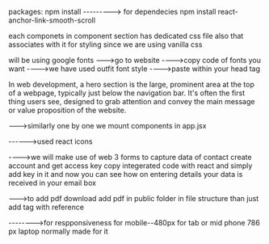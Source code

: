 packages: 
npm install --------->  for dependecies
npm install react-anchor-link-smooth-scroll

each componets in component section has dedicated css file also that associates with it for styling since we are using vanilla css

will be using google fonts
--->go to website 
---->copy code of fonts you want
---->we have used outfit font style
---->paste within your head tag

In web development, a hero section is the large, prominent area at the top of a webpage, typically just below the navigation bar. It's often the first thing users see, designed to grab attention and convey the main message or value proposition of the website.

--->similarly one by one we mount components in app.jsx

------>used react  icons

---->we will make use of web 3 forms to capture data of contact
create account and get access key
copy integerated code with react and simply add key in it and now you can see how on entering details your data is received in your email box

--->to add pdf download add pdf in public folder in file structure than just add <a> tag with reference

-------->for respponsiveness
for mobile--480px
for tab or mid phone 786 px
laptop normally made for it